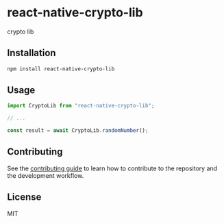 # react-native-crypto-lib

crypto lib

## Installation

```sh
npm install react-native-crypto-lib
```

## Usage

```js
import CryptoLib from "react-native-crypto-lib";

// ...

const result = await CryptoLib.randomNumber();
```

## Contributing

See the [contributing guide](CONTRIBUTING.md) to learn how to contribute to the repository and the development workflow.

## License

MIT
